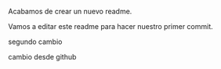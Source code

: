 Acabamos de crear un nuevo readme.

Vamos a editar este readme para hacer nuestro primer commit.

segundo cambio

cambio desde github


